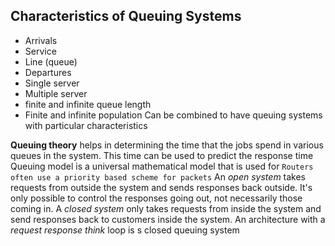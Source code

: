 ## Characteristics of Queuing Systems
- Arrivals
- Service
- Line (queue)
- Departures
- Single server
- Multiple server
- finite and infinite queue length
- Finite and infinite population
Can be combined to have queuing systems with particular characteristics

**Queuing theory** helps in determining the time that the jobs spend in various queues in the system. This time can be used to predict the response time
Queuing model is a  universal mathematical model that is used for 
`Routers often use a priority based scheme for packets`
An *open system* takes requests from outside the system and sends responses back outside. It's only possible to control the responses going out, not necessarily those coming in.
A *closed system* only takes requests from inside the system and send responses back to customers inside the system. An architecture with a *request response think* loop is s closed queuing system